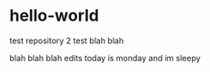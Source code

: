 # hello-world
test repository 2
test
blah blah


blah blah blah
edits today is monday and im sleepy
